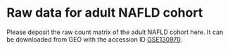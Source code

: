 # Raw data for adult NAFLD cohort
Please deposit the raw count matrix of the adult NAFLD cohort here. It can be downloaded from GEO with the accession ID [GSE130970](https://www.ncbi.nlm.nih.gov/geo/query/acc.cgi?acc=GSE130970).
